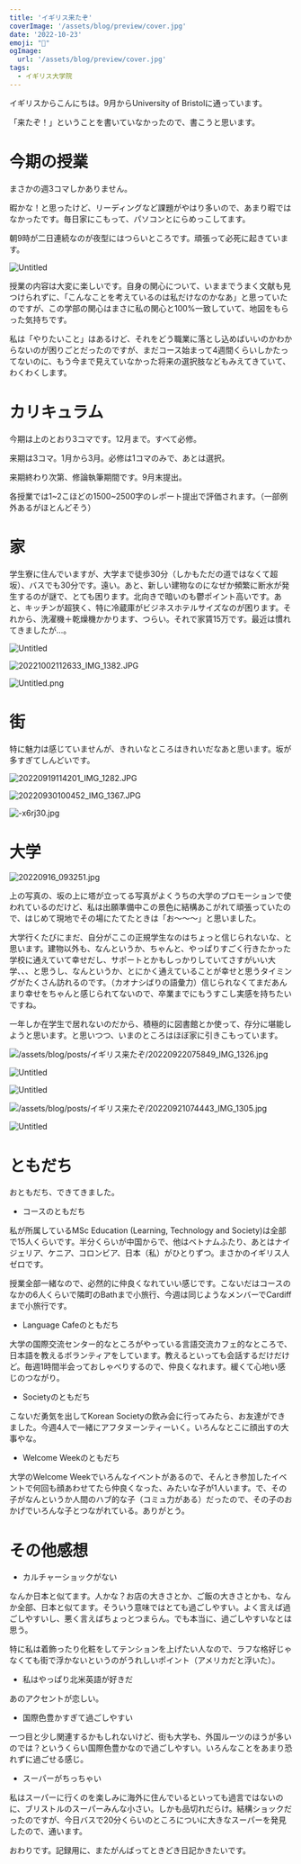 ```yaml
---
title: 'イギリス来たぞ'
coverImage: '/assets/blog/preview/cover.jpg'
date: '2022-10-23'
emoji: "🛬"
ogImage:
  url: '/assets/blog/preview/cover.jpg'
tags:
  - イギリス大学院
---
```


イギリスからこんにちは。9月からUniversity of Bristolに通っています。

「来たぞ！」ということを書いていなかったので、書こうと思います。

# 今期の授業

まさかの週3コマしかありません。

暇かな！と思ったけど、リーディングなど課題がやはり多いので、あまり暇ではなかったです。毎日家にこもって、パソコンとにらめっこしてます。

朝9時が二日連続なのが夜型にはつらいところです。頑張って必死に起きています。

![Untitled](/assets/blog/posts/イギリス来たぞ/1.png)

授業の内容は大変に楽しいです。自身の関心について、いままでうまく文献も見つけられずに、「こんなことを考えているのは私だけなのかなあ」と思っていたのですが、この学部の関心はまさに私の関心と100%一致していて、地図をもらった気持ちです。

私は「やりたいこと」はあるけど、それをどう職業に落とし込めばいいのかわからないのが困りごとだったのですが、まだコース始まって4週間くらいしかたってないのに、もう今まで見えていなかった将来の選択肢などもみえてきていて、わくわくします。

# カリキュラム

今期は上のとおり3コマです。12月まで。すべて必修。

来期は3コマ。1月から3月。必修は1コマのみで、あとは選択。

来期終わり次第、修論執筆期間です。9月末提出。

各授業では1~2こほどの1500~2500字のレポート提出で評価されます。（一部例外あるがほとんどそう）


# 家

学生寮に住んでいますが、大学まで徒歩30分（しかもただの道ではなくて超坂）、バスでも30分です。遠い。あと、新しい建物なのになぜか頻繁に断水が発生するのが謎で、とても困ります。北向きで暗いのも鬱ポイント高いです。あと、キッチンが超狭く、特に冷蔵庫がビジネスホテルサイズなのが困ります。それから、洗濯機＋乾燥機かかります、つらい。それで家賃15万です。最近は慣れてきましたが…。

![Untitled](/assets/blog/posts/イギリス来たぞ/2.png)

![20221002112633_IMG_1382.JPG](/assets/blog/posts/イギリス来たぞ/20221002112633_IMG_1382.jpg)

![Untitled.png](/assets/blog/posts/イギリス来たぞ/Untitled2.png)


# 街

特に魅力は感じていませんが、きれいなところはきれいだなあと思います。坂が多すぎてしんどいです。

![20220919114201_IMG_1282.JPG](/assets/blog/posts/イギリス来たぞ/20220919114201_IMG_1282.jpg)

![20220930100452_IMG_1367.JPG](/assets/blog/posts/イギリス来たぞ/20220930100452_IMG_1367.jpg)

![-x6rj30.jpg](/assets/blog/posts/イギリス来たぞ/-x6rj30.jpg)


# 大学

![20220916_093251.jpg](/assets/blog/posts/イギリス来たぞ/20220916_093251.jpg)

上の写真の、坂の上に塔が立ってる写真がよくうちの大学のプロモーションで使われているのだけど、私は出願準備中この景色に結構あこがれて頑張っていたので、はじめて現地でその場にたてたときは「お～～～」と思いました。

大学行くたびにまだ、自分がここの正規学生なのはちょっと信じられないな、と思います。建物以外も、なんというか、ちゃんと、やっぱりすごく行きたかった学校に通えていて幸せだし、サポートとかもしっかりしていてさすがいい大学、、、と思うし、なんというか、とにかく通えていることが幸せと思うタイミングがたくさん訪れるのです。（カオナシばりの語彙力）信じられなくてまだあんまり幸せをちゃんと感じられてないので、卒業までにもうすこし実感を持ちたいですね。

一年しか在学生で居れないのだから、積極的に図書館とか使って、存分に堪能しようと思います。と思いつつ、いまのところはほぼ家に引きこもっています。

![/assets/blog/posts/イギリス来たぞ/20220922075849_IMG_1326.jpg](/assets/blog/posts/イギリス来たぞ/20220922075849_IMG_1326.jpg)

![Untitled](/assets/blog/posts/イギリス来たぞ/Untitled3.png)

![Untitled](/assets/blog/posts/イギリス来たぞ/Untitled4.png)

![/assets/blog/posts/イギリス来たぞ/20220921074443_IMG_1305.jpg](/assets/blog/posts/イギリス来たぞ/20220921074443_IMG_1305.jpg)

![Untitled](/assets/blog/posts/イギリス来たぞ/Untitled5.png)


# ともだち

おともだち、できてきました。

- コースのともだち

私が所属しているMSc Education (Learning, Technology and Society)は全部で15人くらいです。半分くらいが中国からで、他はベトナムふたり、あとはナイジェリア、ケニア、コロンビア、日本（私）がひとりずつ。まさかのイギリス人ゼロです。

授業全部一緒なので、必然的に仲良くなれていい感じです。こないだはコースのなかの6人くらいで隣町のBathまで小旅行、今週は同じようなメンバーでCardiffまで小旅行です。

- Language Cafeのともだち

大学の国際交流センター的なところがやっている言語交流カフェ的なところで、日本語を教えるボランティアをしています。教えるといっても会話するだけだけど。毎週1時間半会っておしゃべりするので、仲良くなれます。緩くて心地い感じのつながり。

- Societyのともだち

こないだ勇気を出してKorean Societyの飲み会に行ってみたら、お友達ができました。今週4人で一緒にアフタヌーンティーいく。いろんなとこに顔出すの大事やな。

- Welcome Weekのともだち

大学のWelcome Weekでいろんなイベントがあるので、そんとき参加したイベントで何回も顔あわせてたら仲良くなった、みたいな子が1人います。で、その子がなんというか人間のハブ的な子（コミュ力がある）だったので、その子のおかげでいろんな子とつながれている。ありがとう。


# その他感想

- カルチャーショックがない

なんか日本と似てます。人かな？お店の大きさとか、ご飯の大きさとかも、なんか全部、日本と似てます。そういう意味ではとても過ごしやすい。よく言えば過ごしやすいし、悪く言えばちょっとつまらん。でも本当に、過ごしやすいなとは思う。

特に私は着飾ったり化粧をしてテンションを上げたい人なので、ラフな格好じゃなくても街で浮かないというのがうれしいポイント（アメリカだと浮いた）。

- 私はやっぱり北米英語が好きだ

あのアクセントが恋しい。

- 国際色豊かすぎて過ごしやすい

一つ目と少し関連するかもしれないけど、街も大学も、外国ルーツのほうが多いのでは？というくらい国際色豊かなので過ごしやすい。いろんなことをあまり恐れずに過ごせる感じ。

- スーパーがちっちゃい

私はスーパーに行くのを楽しみに海外に住んでいるといっても過言ではないのに、ブリストルのスーパーみんな小さい。しかも品切れだらけ。結構ショックだったのですが、今日バスで20分くらいのところについに大きなスーパーを発見したので、通います。

おわりです。記録用に、またがんばってときどき日記かきたいです。